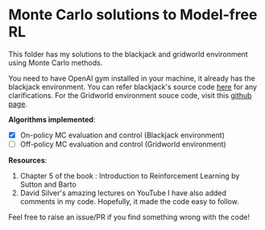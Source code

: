 # Monte Carlo solutions to Model-free RL

This folder has my solutions to the blackjack and gridworld environment using Monte Carlo methods.

You need to have OpenAI gym installed in your machine, it already has the blackjack environment. You can refer blackjack's source code [here](https://github.com/openai/gym/blob/master/gym/envs/toy_text/blackjack.py) for any clarifications. For the Gridworld environment souce code, visit this [github page](https://github.com/podondra/gym-gridworlds).

**Algorithms implemented**:
-[x] On-policy MC evaluation and control (Blackjack environment)
-[ ] Off-policy MC evaluation and control (Gridworld environment)

**Resources**:
1. Chapter 5 of the book : Introduction to Reinforcement Learning by Sutton and Barto
2. David Silver's amazing lectures on YouTube
I have also added comments in my code. Hopefully, it made the code easy to follow.


Feel free to raise an issue/PR if you find something wrong with the code!
